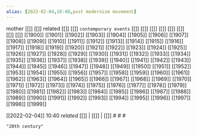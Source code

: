 ```yaml
---
alias: [2022-02-04,10:40,post modernism movement]
---
```

 mother [[]] [[]]
 related [[]] [[]]
 `contemporary events` [[]] [[]] [[]] [[]] [[]] [[]] [[]] [[]]
[[1900]] [[1901]] [[1902]] [[1903]] [[1904]] [[1905]] [[1906]] [[1907]] [[1908]] [[1909]]
[[1910]] [[1911]] [[1912]] [[1913]] [[1914]] [[1915]] [[1916]] [[1917]] [[1918]] [[1919]]
[[1920]] [[1921]] [[1922]] [[1923]] [[1924]] [[1925]] [[1926]] [[1927]] [[1928]] [[1929]]
[[1930]] [[1931]] [[1932]] [[1933]] [[1934]] [[1935]] [[1936]] [[1937]] [[1938]] [[1939]]
[[1940]] [[1941]] [[1942]] [[1943]] [[1944]] [[1945]] [[1946]] [[1947]] [[1948]] [[1949]]
[[1950]] [[1951]] [[1952]] [[1953]] [[1954]] [[1955]] [[1956]] [[1957]] [[1958]] [[1959]]
[[1960]] [[1961]] [[1962]] [[1963]] [[1964]] [[1965]] [[1966]] [[1967]] [[1968]] [[1969]]
[[1970]] [[1971]] [[1972]] [[1973]] [[1974]] [[1975]] [[1976]] [[1977]] [[1978]] [[1979]]
[[1980]] [[1981]] [[1982]] [[1983]] [[1984]] [[1985]] [[1986]] [[1987]] [[1988]] [[1989]]
[[1990]] [[1991]] [[1992]] [[1993]] [[1994]] [[1995]] [[1996]] [[1997]] [[1998]] [[1999]]

[[2022-02-04]] 10:40 _related_ [[]] | [[]] | [[]] # # #

```query
"20th century"
```